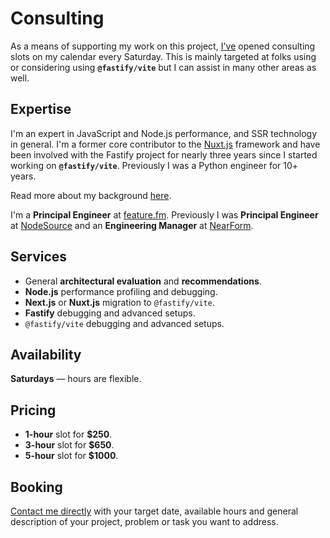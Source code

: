 # Consulting

As a means of supporting my work on this project, [I've](https://hire.jonasgalvez.com.br) opened consulting slots on my calendar every Saturday. This is mainly targeted at folks using or considering using **`@fastify/vite`** but I can assist in many other areas as well.

## Expertise

I'm an expert in JavaScript and Node.js performance, and SSR technology in general. I'm a former core contributor to the [Nuxt.js](https://nuxt.com/) framework and have been involved with the Fastify project for nearly three years since I started working on **`@fastify/vite`**. Previously I was a Python engineer for 10+ years.

Read more about my background [here](https://hire.jonasgalvez.com.br/about/).

I'm a **Principal Engineer** at [feature.fm](https://www.feature.fm/). Previously I was **Principal Engineer** at [NodeSource](https://nodesource.com/) and an **Engineering Manager** at [NearForm](https://nearform.com/).

## Services

- General **architectural evaluation** and **recommendations**.
- **Node.js** performance profiling and debugging.
- **Next.js** or **Nuxt.js** migration to `@fastify/vite`.
- **Fastify** debugging and advanced setups.
- `@fastify/vite` debugging and advanced setups.

## Availability

**Saturdays** — hours are flexible.

## Pricing

- **1-hour** slot for **$250**.
- **3-hour** slot for **$650**.
- **5-hour** slot for **$1000**.

## Booking

[Contact me directly](mailto:jonasgalvez@gmail.com) with your target date, available hours and general description of your project, problem or task you want to address.